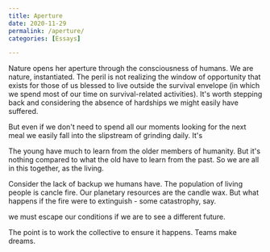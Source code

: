 ```yaml
---
title: Aperture
date: 2020-11-29
permalink: /aperture/
categories: [Essays]

---
```


Nature opens her aperture through the consciousness of humans. We are nature, instantiated. The peril is not realizing the window of opportunity that exists for those of us blessed to live outside the survival envelope (in which we spend most of our time on survival-related activities). It's worth stepping back and considering the absence of hardships we might easily have suffered. 

But even if we don't need to spend all our moments looking for the next meal we easily fall into the slipstream of grinding daily. It's 


The young have much to learn from the older members of humanity. But it's nothing compared to what the old have to learn from the past. So we are all in this together, as the living. 

Consider the lack of backup we humans have. The population of living people is cancle fire. Our planetary resources are the candle wax. But what happens if the fire were to extinguish - some catastrophy, say. 

we must escape our conditions if we are to see a different future. 

The point is to work the collective to ensure it happens. Teams make dreams. 
